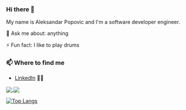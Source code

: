 ### Hi there 👋

My name is Aleksandar Popovic and I'm a software developer engineer.

💬 Ask me about: anything

⚡ Fun fact: I like to play drums

### 📫 Where to find me
- [LinkedIn](https://www.linkedin.com/in/skelarsy/) 👨💼

<a href="https://github.com/skelarsy/github-readme-stats">
  <img align="center" src="https://github-readme-stats.vercel.app/api/pin/?username=skelarsy&repo=github-readme-stats" />
</a>
<a href="https://github.com/skelarsy/convoychat">
  <img align="center" src="https://github-readme-stats.vercel.app/api/pin/?username=skelarsy&repo=convoychat" />
</a>

[![Top Langs](https://github-readme-stats.vercel.app/api/top-langs/?username=skelarsy)](https://github.com/skelarsy/github-readme-stats)

